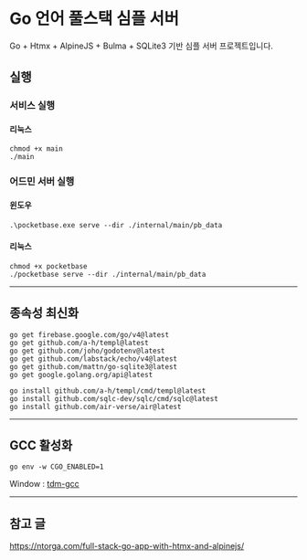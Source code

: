# Go 언어 풀스택 심플 서버

Go + Htmx + AlpineJS + Bulma + SQLite3 기반 심플 서버 프로젝트입니다.

## 실행

### 서비스 실행

#### 리눅스

```shell
chmod +x main
./main
```

### 어드민 서버 실행

#### 윈도우

```shell
.\pocketbase.exe serve --dir ./internal/main/pb_data
```

#### 리눅스

```shell
chmod +x pocketbase
./pocketbase serve --dir ./internal/main/pb_data
```

---

## 종속성 최신화

```shell
go get firebase.google.com/go/v4@latest
go get github.com/a-h/templ@latest
go get github.com/joho/godotenv@latest
go get github.com/labstack/echo/v4@latest
go get github.com/mattn/go-sqlite3@latest
go get google.golang.org/api@latest
```

```shell
go install github.com/a-h/templ/cmd/templ@latest
go install github.com/sqlc-dev/sqlc/cmd/sqlc@latest
go install github.com/air-verse/air@latest
```

---

## GCC 활성화

```shell
go env -w CGO_ENABLED=1
```

Window : [tdm-gcc](https://jmeubank.github.io/tdm-gcc/)

---

## 참고 글

https://ntorga.com/full-stack-go-app-with-htmx-and-alpinejs/
